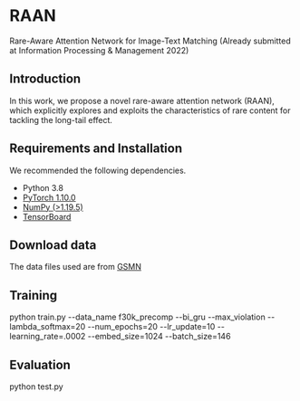 # RAAN
Rare-Aware Attention Network for Image-Text Matching (Already submitted at Information Processing & Management 2022)
## Introduction
In this work, we propose a novel rare-aware attention network (RAAN), which explicitly explores and exploits the characteristics of rare content for tackling the long-tail effect.  
## Requirements and Installation
We recommended the following dependencies.      
* Python 3.8    
* [PyTorch 1.10.0](http://pytorch.org/)  
* [NumPy (>1.19.5)](http://www.numpy.org/)   
* [TensorBoard](https://github.com/TeamHG-Memex/tensorboard_logger)   
## Download data
The data files used are from [GSMN](https://github.com/CrossmodalGroup/GSMN)  
## Training
python train.py --data_name f30k_precomp --bi_gru --max_violation --lambda_softmax=20 --num_epochs=20 --lr_update=10 --learning_rate=.0002  --embed_size=1024 --batch_size=146
## Evaluation
python test.py
